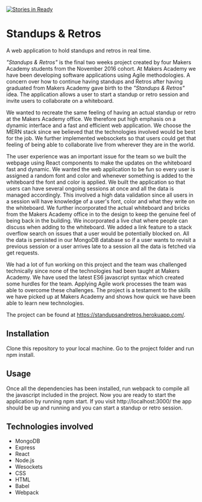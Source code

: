 [![Stories in Ready](https://badge.waffle.io/TudorTacal/makers-standups-retros.svg?label=ready&title=Ready)](http://waffle.io/TudorTacal/makers-standups-retros)


Standups & Retros
===========

A web application to hold standups and retros in real time.

*"Standups & Retros"* is the final two weeks project created by four Makers Academy students from the November 2016 cohort. At Makers Academy we have been developing software applications using Agile methodologies. A concern over how to continue having standups and Retros after having graduated from Makers Academy gave birth to the *"Standups & Retros"* idea. The application allows a user to start a standup or retro session and invite users to collaborate on a whiteboard.

We wanted to recreate the same feeling of having an actual standup or retro at the Makers Academy office. We therefore put high emphasis on a dynamic interface and a fast and efficient web application. We choose the MERN stack since we believed that the technologies involved would be best for the job. We further implemented websockets so that users could get that feeling of being able to collaborate live from wherever they are in the world.

The user experience was an important issue for the team so we built the webpage using React components to make the updates on the whiteboard fast and dynamic. We wanted the web application to be fun so every user is assigned a random font and color and whenever something is added to the whiteboard the font and color is applied. We built the application so that users can have several ongoing sessions at once and all the data is managed accordingly. This involved a high data validation since all users in a session will have knowledge of a user's font, color and what they write on the whiteboard. We further incorporated the actual whiteboard and bricks from the Makers Academy office in to the design to keep the genuine feel of being back in the building. We incorporated a live chat where people can discuss when adding to the whiteboard. We added a link feature to a stack overflow search on issues that a user would be potentially blocked on. All the data is persisted in our MongoDB database so if a user wants to revisit a previous session or a user arrives late to a session all the data is fetched via get requests.

We had a lot of fun working on this project and the team was challenged technically since none of the technologies had been taught at Makers Academy. We have used the latest ES6 javascript syntax which created some hurdles for the team. Applying Agile work processes the team was able to overcome these challenges. The project is a testament to the skills we have picked up at Makers Academy and shows how quick we have been able to learn new technologies.

The project can be found at https://standupsandretros.herokuapp.com/.

## Installation

Clone this repository to your local machine. Go to the project folder and run npm install.


## Usage

Once all the dependencies has been installed, run webpack to compile all the javascript included in the project. Now you are ready to start the application by running npm start. If you visit http://localhost:3000/ the app should be up and running and you can start a standup or retro session.

## Technologies involved

* MongoDB
* Express
* React
* Node.js
* Wesockets
* CSS
* HTML
* Babel
* Webpack
